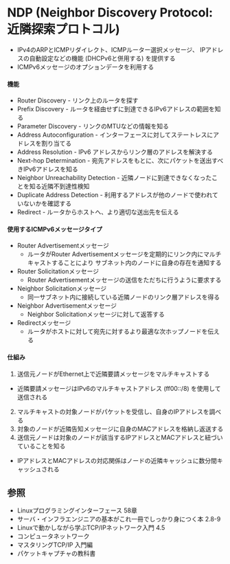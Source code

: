 # NDP (Neighbor Discovery Protocol: 近隣探索プロトコル)
- IPv4のARPとICMPリダイレクト、ICMPルーター選択メッセージ、
  IPアドレスの自動設定などの機能 (DHCPv6と併用する) を提供する
- ICMPv6メッセージのオプションデータを利用する

#### 機能
- Router Discovery - リンク上のルータを探す
- Prefix Discovery - ルータを経由せずに到達できるIPv6アドレスの範囲を知る
- Parameter Discovery - リンクのMTUなどの情報を知る
- Address Autoconfiguration - インターフェースに対してステートレスにアドレスを割り当てる
- Address Resolution - IPv6 アドレスからリンク層のアドレスを解決する
- Next-hop Determination - 宛先アドレスをもとに、次にパケットを送出すべきIPv6アドレスを知る
- Neighbor Unreachability Detection - 近隣ノードに到達できなくなったことを知る近隣不到達性検知
- Duplicate Address Detection - 利用するアドレスが他のノードで使われていないかを確認する
- Redirect - ルータからホストへ、より適切な送出先を伝える

#### 使用するICMPv6メッセージタイプ
- Router Advertisementメッセージ
  - ルータがRouter Advertisementメッセージを定期的にリンク内にマルチキャストすることにより
    サブネット内のノードに自身の存在を通知する
- Router Solicitationメッセージ
  - Router Advertisementメッセージの送信をただちに行うように要求する
- Neighbor Solicitationメッセージ
  - 同一サブネット内に接続している近隣ノードのリンク層アドレスを得る
- Neighbor Advertisementメッセージ
  - Neighbor Solicitationメッセージに対して返答する
- Redirectメッセージ
  - ルータがホストに対して宛先に対するより最適な次ホップノードを伝える

#### 仕組み
1. 送信元ノードがEthernet上で近隣要請メッセージをマルチキャストする
  - 近隣要請メッセージはIPv6のマルチキャストアドレス (ff00::/8) を使用して送信される
2. マルチキャストの対象ノードがパケットを受信し、自身のIPアドレスを調べる
3. 対象のノードが近隣告知メッセージに自身のMACアドレスを格納し返送する
4. 送信元ノードは対象のノードが該当するIPアドレスとMACアドレスと紐づいていることを知る
  - IPアドレスとMACアドレスの対応関係はノードの近隣キャッシュに数分間キャッシュされる

## 参照
- Linuxプログラミングインターフェース 58章
- サーバ・インフラエンジニアの基本がこれ一冊でしっかり身につく本 2.8-9
- Linuxで動かしながら学ぶTCP/IPネットワーク入門 4.5
- コンピュータネットワーク
- マスタリングTCP/IP 入門編
- パケットキャプチャの教科書
